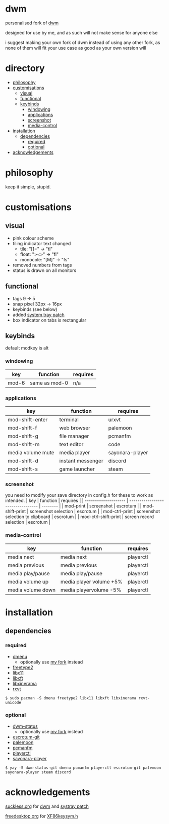 # dwm
personalised fork of [dwm](https://dwm.suckless.org/)

designed for use by me, and as such will not make sense for anyone else

i suggest making your own fork of dwm instead of using any other fork, as none of them will fit your use case as good as your own version will

# directory
- [philosophy](#philosophy)
- [customisations](#customisations)
    - [visual](#visual)
    - [functional](#functional)
    - [keybinds](#keybinds)
        - [windowing](#windowing)
        - [applications](#applications)
        - [screenshot](#screenshot)
        - [media-control](#media-control)
- [installation](#installation)
    - [dependencies](#dependencies)
        - [required](#required)
        - [optional](#optional)
- [acknowledgements](#acknowledgements)

# philosophy
keep it simple, stupid.
# customisations
## visual
* pink colour scheme
* tiling indicator text changed
    * tile: "[]=" -> "tl"
    * float: "><>" -> "fl"
    * monocole: "[M]" -> "fs"
* removed numbers from tags
* status is drawn on all monitors

## functional
* tags 9 -> 5
* snap pixel 32px -> 16px
* keybinds (see below)
* added [system tray patch](https://dwm.suckless.org/patches/systray/)
* box indicator on tabs is rectangular

## keybinds
default modkey is alt

### **windowing**

| key   | function      | requires |
| ----- | ------------- | -------- |
| mod-6 | same as mod-0 | n/a      |

### **applications**

| key               | function          | requires        |
| ----------------- | ----------------- | --------------- |
| mod-shift-enter   | terminal          | urxvt           |
| mod-shift-f       | web browser       | palemoon        |
| mod-shift-g       | file manager      | pcmanfm         |
| mod-shift-m       | text editor       | code            |
| media volume mute | media player      | sayonara-player |
| mod-shift-d       | instant messenger | discord         |
| mod-shift-s       | game launcher     | steam           |

### **screenshot**
you need to modify your save directory in config.h for these to work as intended.
| key                  | function                          | requires |
| -------------------- | --------------------------------- | -------- |
| mod-print            | screenshot                        | escrotum |
| mod-shift-print      | screenshot selection              | escrotum |
| mod-ctrl-print       | screenshot selection to clipboard | escrotum |
| mod-ctrl-shift-print | screen record selection           | escrotum |

### **media-control**

| key               | function                | requires  |
| ----------------- | ----------------------- | --------- |
| media next        | media next              | playerctl |
| media previous    | media previous          | playerctl |
| media play/pause  | media play/pause        | playerctl |
| media volume up   | media player volume +5% | playerctl |
| media volume down | media playervolume -5%  | playerctl |

# installation
## dependencies
### **required**
* [dmenu](https://archlinux.org/packages/community/x86_64/dmenu/)
    * optionally use [my fork](https://github.com/theokrueger/dmenu) instead
* [freetype2](https://archlinux.org/packages/extra/x86_64/freetype2/)
* [libx11](https://archlinux.org/packages/extra/x86_64/libx11/)
* [libxft](https://archlinux.org/packages/extra/x86_64/libxft/)
* [libxinerama](https://archlinux.org/packages/extra/x86_64/libxinerama/)
* [rxvt](https://aur.archlinux.org/packages/rxvt/)

```
$ sudo pacman -S dmenu freetype2 libx11 libxft libxinerama rxvt-unicode
```

### **optional**
* [dwm-status](https://dwm.suckless.org/status_monitor/)
    * optionally use [my fork](https://github.com/theokrueger/dwm-bar) instead
* [escrotum-git](https://aur.archlinux.org/packages/escrotum-git/)
* [palemoon](https://aur.archlinux.org/packages/palemoon/)
* [pcmanfm](https://archlinux.org/packages/community/x86_64/pcmanfm/)
* [playerctl](https://archlinux.org/packages/community/x86_64/playerctl/)
* [sayonara-player](https://aur.archlinux.org/packages/sayonara-player/)

```
$ yay -S dwm-status-git dmenu pcmanfm playerctl escrotum-git palemoon sayonara-player steam discord
```

# acknowledgements
[suckless.org](https://suckless.org/) for [dwm](https://dwm.suckless.org/) and [systray patch](https://dwm.suckless.org/patches/systray/)

[freedesktop.org](https://freedesktop.org/) for [XF86keysym.h](https://cgit.freedesktop.org/xorg/proto/x11proto/tree/XF86keysym.h)
